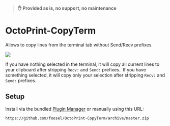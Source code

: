 > **✋ Provided as is, no support, no maintenance**

# OctoPrint-CopyTerm

Allows to copy lines from the terminal tab without Send/Recv prefixes.

![](https://i.imgur.com/uNCbp3N.png)

If you have nothing selected in the terminal, it will copy all current lines to your clipboard after stripping `Recv:`
and `Send:` prefixes.. If you have something selected, it will copy only your selection after stripping `Recv:` and
`Send:` prefixes.

## Setup

Install via the bundled [Plugin Manager](https://github.com/foosel/OctoPrint/wiki/Plugin:-Plugin-Manager)
or manually using this URL:

    https://github.com/foosel/OctoPrint-CopyTerm/archive/master.zip
